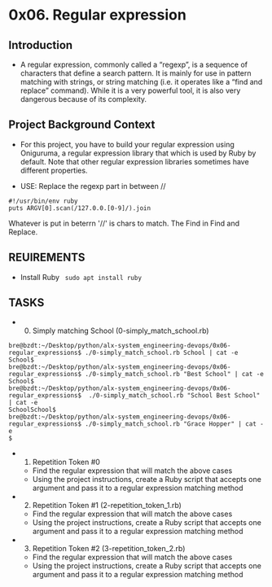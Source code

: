 # 0x06. Regular expression

## Introduction

* A regular expression, commonly called a “regexp”, is a sequence of characters that define a search pattern.  It is mainly for use in pattern matching with strings, or string matching (i.e. it operates like a “find and replace” command). While it is a very powerful tool, it is also very dangerous because of its complexity.

## Project Background Context

* For this project, you have to build your regular expression using Oniguruma, a regular expression library that which is used by Ruby by default. Note that other regular expression libraries sometimes have different properties.

* USE: Replace the regexp part in between //
``` 
#!/usr/bin/env ruby
puts ARGV[0].scan(/127.0.0.[0-9]/).join 
```
Whatever is put in beterrn '//' is chars to match. The Find in Find and Replace.

## REUIREMENTS

* Install Ruby  ``` sudo apt install ruby```

## TASKS

* 0.  Simply matching School (0-simply_match_school.rb)
```
bre@bzdt:~/Desktop/python/alx-system_engineering-devops/0x06-regular_expressions$ ./0-simply_match_school.rb School | cat -e
School$
bre@bzdt:~/Desktop/python/alx-system_engineering-devops/0x06-regular_expressions$ ./0-simply_match_school.rb "Best School" | cat -e
School$
bre@bzdt:~/Desktop/python/alx-system_engineering-devops/0x06-regular_expressions$  ./0-simply_match_school.rb "School Best School" | cat -e
SchoolSchool$
bre@bzdt:~/Desktop/python/alx-system_engineering-devops/0x06-regular_expressions$ ./0-simply_match_school.rb "Grace Hopper" | cat -e
$
```

* 1. Repetition Token #0
	* Find the regular expression that will match the above cases
	* Using the project instructions, create a Ruby script that accepts one argument and pass it to a regular expression matching method

* 2. Repetition Token #1 (2-repetition_token_1.rb)
	* Find the regular expression that will match the above cases
	* Using the project instructions, create a Ruby script that accepts one argument and pass it to a regular expression matching method
	
* 3. Repetition Token #2 (3-repetition_token_2.rb)
	* Find the regular expression that will match the above cases
	* Using the project instructions, create a Ruby script that accepts one argument and pass it to a regular expression matching method
	
